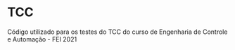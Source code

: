 # TCC
Código utilizado para os testes do TCC do curso de Engenharia de Controle e Automação - FEI 2021
